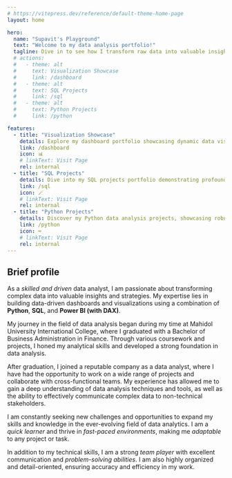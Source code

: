 ```yaml
---
# https://vitepress.dev/reference/default-theme-home-page
layout: home

hero:
  name: "Supavit's Playground"
  text: "Welcome to my data analysis portfolio!"
  tagline: Dive in to see how I transform raw data into valuable insights through visualization and modeling.
  # actions:
  #   - theme: alt
  #     text: Visualization Showcase
  #     link: /dashboard
  #   - theme: alt
  #     text: SQL Projects
  #     link: /sql
  #   - theme: alt
  #     text: Python Projects
  #     link: /python

features:
  - title: "Visualization Showcase"
    details: Explore my dashboard portfolio showcasing dynamic data visualizations and insightful analytics for informed decision-making.
    link: /dashboard
    icon: 📊
    # linkText: Visit Page
    rel: internal
  - title: "SQL Projects"
    details: Dive into my SQL projects portfolio demonstrating profound data querying for actionable insights.
    link: /sql
    icon: 🪄
    # linkText: Visit Page
    rel: internal
  - title: "Python Projects"
    details: Discover my Python data analysis projects, showcasing robust coding skills and impactful insights derived from diverse datasets.
    link: /python
    icon: ⌨️
    # linkText: Visit Page
    rel: internal
---
```

## Brief profile

As a _skilled and driven_ data analyst, I am passionate about transforming complex data into valuable insights and strategies. My expertise lies in building data-driven dashboards and visualizations using a combination of **Python**, **SQL**, and **Power BI (with DAX)**.

My journey in the field of data analysis began during my time at Mahidol University International College, where I graduated with a Bachelor of Business Administration in Finance. Through various coursework and projects, I honed my analytical skills and developed a strong foundation in data analysis.

After graduation, I joined a reputable company as a data analyst, where I have had the opportunity to work on a wide range of projects and collaborate with cross-functional teams. My experience has allowed me to gain a deep understanding of data analysis techniques and tools, as well as the ability to effectively communicate complex data to non-technical stakeholders.

I am constantly seeking new challenges and opportunities to expand my skills and knowledge in the ever-evolving field of data analytics. I am a _quick learner_ and thrive in _fast-paced environments_, making me _adaptable_ to any project or task.

In addition to my technical skills, I am a strong _team player_ with excellent communication and _problem-solving abilities_. I am also highly organized and detail-oriented, ensuring accuracy and efficiency in my work.

